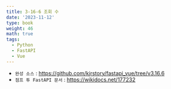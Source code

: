 ```yaml
---
title: 3-16-6 조회 수
date: '2023-11-12'
type: book
weight: 46
math: true
tags:
  - Python
  - FastAPI
  - Vue
---
```


- `완성 소스` : https://github.com/kjrstory/fastapi_vue/tree/v3.16.6
- `점프 투 FastAPI 문서` : https://wikidocs.net/177232

